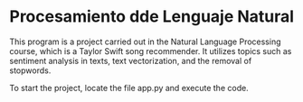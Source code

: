# Procesamiento dde Lenguaje Natural

This program is a project carried out in the Natural Language Processing course, which is a Taylor Swift song recommender. It utilizes topics such as sentiment analysis in texts, text vectorization, and the removal of stopwords.

To start the project, locate the file app.py and execute the code.

